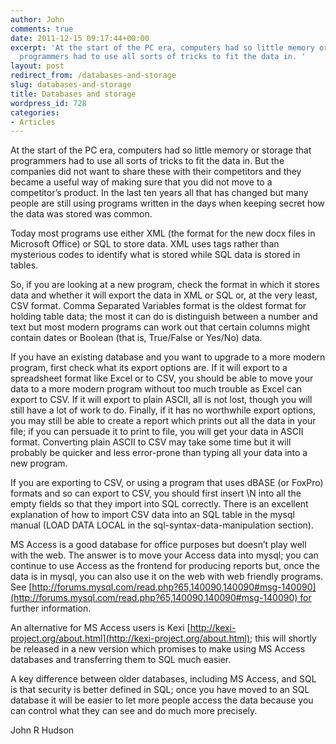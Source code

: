 ```yaml
---
author: John
comments: true
date: 2011-12-15 09:17:44+00:00
excerpt: 'At the start of the PC era, computers had so little memory or storage that
  programmers had to use all sorts of tricks to fit the data in. '
layout: post
redirect_from: /databases-and-storage
slug: databases-and-storage
title: Databases and storage
wordpress_id: 728
categories:
- Articles
---
```


At the start of the PC era, computers had so little memory or storage that programmers had to use all sorts of tricks to fit the data in. But the companies did not want to share these with their competitors and they became a useful way of making sure that you did not move to a competitor’s product. In the last ten years all that has changed but many people are still using programs written in the days when keeping secret how the data was stored was common.

Today most programs use either XML (the format for the new docx files in Microsoft Office) or SQL to store data. XML uses tags rather than mysterious codes to identify what is stored while SQL data is stored in tables.

So, if you are looking at a new program, check the format in which it stores data and whether it will export the data in XML or SQL or, at the very least, CSV format. Comma Separated Variables format is the oldest format for holding table data; the most it can do is distinguish between a number and text but most modern programs can work out that certain columns might contain dates or Boolean (that is, True/False or Yes/No) data.

If you have an existing database and you want to upgrade to a more modern program, first check what its export options are. If it will export to a spreadsheet format like Excel or to CSV, you should be able to move your data to a more modern program without too much trouble as Excel can export to CSV. If it will export to plain ASCII, all is not lost, though you will still have a lot of work to do. Finally, if it has no worthwhile export options, you may still be able to create a report which prints out all the data in your file; if you can persuade it to print to file, you will get your data in ASCII format. Converting plain ASCII to CSV may take some time but it will probably be quicker and less error-prone than typing all your data into a new program.

If you are exporting to CSV, or using a program that uses dBASE (or FoxPro) formats and so can export to CSV, you should first insert \N into all the empty fields so that they import into SQL correctly. There is an excellent explanation of how to import CSV data into an SQL table in the mysql manual (LOAD DATA LOCAL in the sql-syntax-data-manipulation section).

MS Access is a good database for office purposes but doesn’t play well with the web. The answer is to move your Access data into mysql; you can continue to use Access as the frontend for producing reports but, once the data is in mysql, you can also use it on the web with web friendly programs. See [http://forums.mysql.com/read.php?65,140090,140090#msg-140090](http://forums.mysql.com/read.php?65,140090,140090#msg-140090) for further information.

An alternative for MS Access users is Kexi [http://kexi-project.org/about.html](http://kexi-project.org/about.html); this will shortly be released in a new version which promises to make using MS Access databases and transferring them to SQL much easier.

A key difference between older databases, including MS Access, and SQL is that security is better defined in SQL; once you have moved to an SQL database it will be easier to let more people access the data because you can control what they can see and do much more precisely.

John R Hudson
